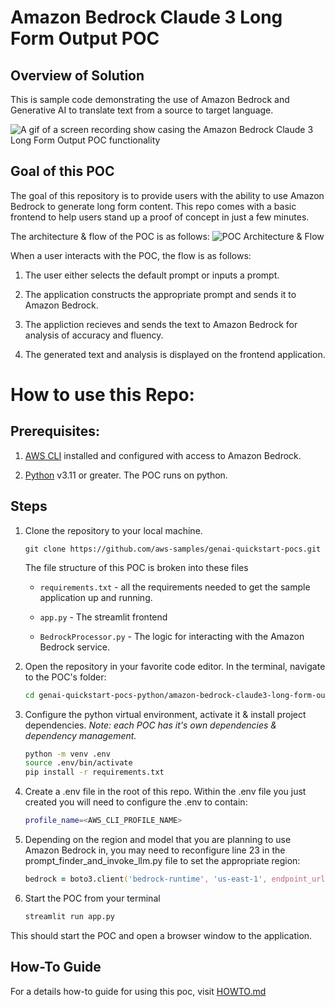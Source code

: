 # Amazon Bedrock Claude 3 Long Form Output POC

## Overview of Solution

This is sample code demonstrating the use of Amazon Bedrock and Generative AI to translate text from a source to target language.

![A gif of a screen recording show casing the Amazon Bedrock Claude 3 Long Form Output POC functionality](images/demo.gif)


## Goal of this POC
The goal of this repository is to provide users with the ability to use Amazon Bedrock to generate long form content. This repo comes with a basic frontend to help users stand up a proof of concept in just a few minutes.

The architecture & flow of the POC is as follows:
![POC Architecture & Flow](images/architecture.png 'POC Architecture')


When a user interacts with the POC, the flow is as follows:

1. The user either selects the default prompt or inputs a prompt.

1. The application constructs the appropriate prompt and sends it to Amazon Bedrock.

1. The appliction recieves and sends the text to Amazon Bedrock for analysis of accuracy and fluency.

1. The generated text and analysis is displayed on the frontend application.




# How to use this Repo:

## Prerequisites:

1. [AWS CLI](https://docs.aws.amazon.com/cli/latest/userguide/getting-started-install.html) installed and configured with access to Amazon Bedrock.

1. [Python](https://www.python.org/downloads/) v3.11 or greater. The POC runs on python. 



## Steps
1. Clone the repository to your local machine.

    ```
    git clone https://github.com/aws-samples/genai-quickstart-pocs.git
    ```
    
    The file structure of this POC is broken into these files
    
    * `requirements.txt` - all the requirements needed to get the sample application up and running.
    * `app.py` - The streamlit frontend
    
    
    * `BedrockProcessor.py` - The logic for interacting with the Amazon Bedrock service.
    
    

1. Open the repository in your favorite code editor. In the terminal, navigate to the POC's folder:
    ```zsh
    cd genai-quickstart-pocs-python/amazon-bedrock-claude3-long-form-output-poc
    ```

1. Configure the python virtual environment, activate it & install project dependencies. *Note: each POC has it's own dependencies & dependency management.*
    ```zsh
    python -m venv .env
    source .env/bin/activate
    pip install -r requirements.txt
    ```

1. Create a .env file in the root of this repo. Within the .env file you just created you will need to configure the .env to contain:

    ```zsh
    profile_name=<AWS_CLI_PROFILE_NAME>
    ```


1. Depending on the region and model that you are planning to use Amazon Bedrock in, you may need to reconfigure line 23 in the prompt_finder_and_invoke_llm.py file to set the appropriate region:

    ```zsh
    bedrock = boto3.client('bedrock-runtime', 'us-east-1', endpoint_url='https://bedrock-runtime.us-east-1.amazonaws.com')
    ```


1. Start the POC from your terminal
    ```zsh
    streamlit run app.py
    ```
This should start the POC and open a browser window to the application. 

## How-To Guide
For a details how-to guide for using this poc, visit [HOWTO.md](HOWTO.md)

